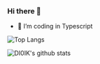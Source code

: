 ### Hi there 👋

- 🌱 I’m coding in Typescript

![Top Langs](https://github-readme-stats.vercel.app/api/top-langs/?username=DI0IK)

![DI0IK's github stats](https://github-readme-stats.vercel.app/api?username=DI0IK&theme=chartreuse-dark&show_icons=true)
